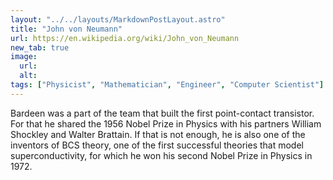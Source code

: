 ```yaml
---
layout: "../../layouts/MarkdownPostLayout.astro"
title: "John von Neumann"
url: https://en.wikipedia.org/wiki/John_von_Neumann
new_tab: true
image:
  url:
  alt:
tags: ["Physicist", "Mathematician", "Engineer", "Computer Scientist"]
---
```


Bardeen was a part of the team that built the first point-contact transistor. For that he shared the 1956 Nobel Prize in Physics with his partners William Shockley and Walter Brattain. If that is not enough, he is also one of the inventors of BCS theory, one of the first successful theories that model superconductivity, for which he won his second Nobel Prize in Physics in 1972.
